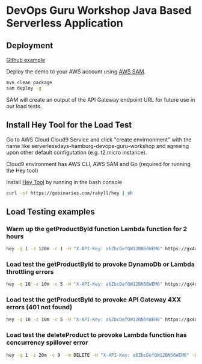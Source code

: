 # DevOps Guru Workshop Java Based Serverless Application

## Deployment

[Github example](https://github.com/Vadym79/DevOpsGuruWorkshopDemo)
 
Deploy the demo to your AWS account using [AWS SAM](https://aws.amazon.com/serverless/sam/).


```bash
mvn clean package
sam deploy -g
```
SAM will create an output of the API Gateway endpoint URL for future use in our load tests. 

## Install Hey Tool for the Load Test

Go to AWS Cloud Cloud9 Service and click "create envirnonment" with the name like serverlessdays-hamburg-devops-guru-workshop
and agreeing upon other default configutation (e.g. t2.micro instance).

Cloud9 environment has AWS CLI, AWS SAM and Go (required for running the Hey tool)

Install [Hey Tool](https://github.com/rakyll/hey) by running in the bash console

```bash
curl -sf https://gobinaries.com/rakyll/hey | sh
```

##  Load Testing examples

### Warm up the getProductById function Lambda function for 2 hours

```bash
hey -q 1 -z 120m -c 1 -H "X-API-Key: a6ZbcDefQW12BN56WEM6" https://gx4q0xu5kd.execute-api.eu-central-1.amazonaws.com/prod/products/1
```

### Load test the getProductById to provoke DynamoDb or Lambda throttling  errors 

```bash
hey -q 10 -z 10m -c 5 -H "X-API-Key: a6ZbcDefQW12BN56WEM6" https://gx4q0xu5kd.execute-api.eu-central-1.amazonaws.com/prod/products/1
```

### Load test the getProductById to provoke API Gateway 4XX errors (401 not found)

```bash
hey -q 10 -z 10m -c 5 -H "X-API-Key: a6ZbcDefQW12BN56WEM6" https://gx4q0xu5kd.execute-api.eu-central-1.amazonaws.com/prod/products/200
```


### Load test the deleteProduct to provoke Lambda function has concurrency spillover error

```bash
hey -q 1 -z 20m -c 9  -m DELETE -H "X-API-Key: a6ZbcDefQW12BN56WEM6" -H  "Content-Type: application/json;charset=utf-8" https://gx4q0xu5kd.execute-api.eu-central-1.amazonaws.com/prod/products/11
```



